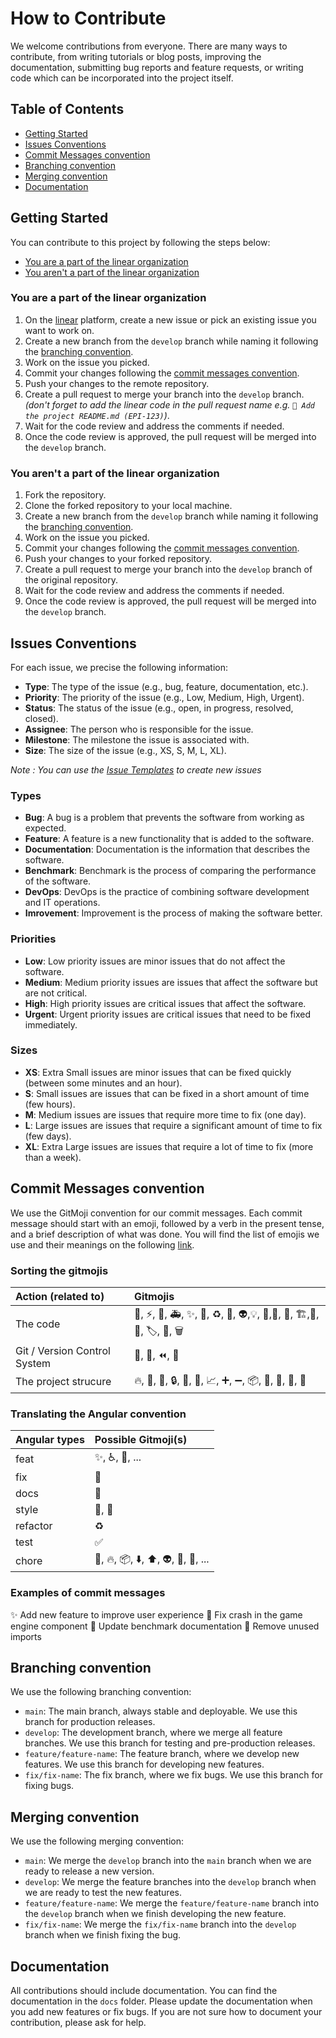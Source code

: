# How to Contribute

We welcome contributions from everyone. There are many ways to contribute, from writing tutorials or blog posts, improving the documentation, submitting bug reports and feature requests, or writing code which can be incorporated into the project itself.

## Table of Contents

- [Getting Started](#getting-started)
- [Issues Conventions](#issues-conventions)
- [Commit Messages convention](#commit-messages-convention)
- [Branching convention](#branching-convention)
- [Merging convention](#merging-convention)
- [Documentation](#documentation)

## Getting Started

You can contribute to this project by following the steps below:

- [You are a part of the linear organization](#you-are-a-part-of-the-linear-organization)
- [You aren't a part of the linear organization](#you-arent-a-part-of-the-linear-organization)

### You are a part of the linear organization

1. On the [linear](https://linear.app/epitech-mirroring/team/EPI/all) platform, create a new issue or pick an existing issue you want to work on.
2. Create a new branch from the `develop` branch while naming it following the [branching convention](#branching-convention).
3. Work on the issue you picked.
4. Commit your changes following the [commit messages convention](#commit-messages-convention).
5. Push your changes to the remote repository.
6. Create a pull request to merge your branch into the `develop` branch.
*(don't forget to add the linear code in the pull request name e.g. `📝 Add the project README.md (EPI-123)`)*.
7. Wait for the code review and address the comments if needed.
8. Once the code review is approved, the pull request will be merged into the `develop` branch.

### You aren't a part of the linear organization

1. Fork the repository.
2. Clone the forked repository to your local machine.
3. Create a new branch from the `develop` branch while naming it following the [branching convention](#branching-convention).
4. Work on the issue you picked.
5. Commit your changes following the [commit messages convention](#commit-messages-convention).
6. Push your changes to your forked repository.
7. Create a pull request to merge your branch into the `develop` branch of the original repository.
8. Wait for the code review and address the comments if needed.
9. Once the code review is approved, the pull request will be merged into the `develop` branch.


## Issues Conventions

For each issue, we precise the following information:

- **Type**: The type of the issue (e.g., bug, feature, documentation, etc.).
- **Priority**: The priority of the issue (e.g., Low, Medium, High, Urgent).
- **Status**: The status of the issue (e.g., open, in progress, resolved, closed).
- **Assignee**: The person who is responsible for the issue.
- **Milestone**: The milestone the issue is associated with.
- **Size**: The size of the issue (e.g., XS, S, M, L, XL).

*Note : You can use the [Issue Templates](.github/ISSUE_TEMPLATE) to create new issues*

### Types

- **Bug**: A bug is a problem that prevents the software from working as expected.
- **Feature**: A feature is a new functionality that is added to the software.
- **Documentation**: Documentation is the information that describes the software.
- **Benchmark**: Benchmark is the process of comparing the performance of the software.
- **DevOps**: DevOps is the practice of combining software development and IT operations.
- **Imrovement**: Improvement is the process of making the software better.

### Priorities

- **Low**: Low priority issues are minor issues that do not affect the software.
- **Medium**: Medium priority issues are issues that affect the software but are not critical.
- **High**: High priority issues are critical issues that affect the software.
- **Urgent**: Urgent priority issues are critical issues that need to be fixed immediately.

### Sizes

- **XS**: Extra Small issues are minor issues that can be fixed quickly (between some minutes and an hour).
- **S**: Small issues are issues that can be fixed in a short amount of time (few hours).
- **M**: Medium issues are issues that require more time to fix (one day).
- **L**: Large issues are issues that require a significant amount of time to fix (few days).
- **XL**: Extra Large issues are issues that require a lot of time to fix (more than a week).

## Commit Messages convention

We use the GitMoji convention for our commit messages. Each commit message should start with an emoji, followed by a verb in the present tense, and a brief description of what was done. You will find the list of emojis we use and their meanings on the following [link](https://gitmoji.dev/).

### Sorting the gitmojis

|Action (related to)            | Gitmojis                                                                  |
|:------------------------------|:--------------------------------------------------------------------------|
|The code                       | 🎨, ⚡, 🐛, 🚑, ✨, 🚨, ♻️, 🔧, 👽,💡, 💬,👥, 🚸, 🏗️,🤡, 📸, 🏷️, 🥅, 🗑️  |
|Git / Version Control System   | 🎉, 🔖, ⏪, 🔀                                                            |
|The project strucure           | 🔥, 📝, 🚀, 🔒, 💚, 👷, 📈, ➕, ➖, 📦, 🚚, 📄, 🍱, 🙈                   |

### Translating the Angular convention

|Angular types 	| Possible Gitmoji(s)                   |
|:--------------|:--------------------------------------|
|feat           | ✨, ♿, 🚸, ...                       |
|fix            | 🐛                                    |
|docs           | 📝                                    |
|style          | 🚨, 🎨                                |
|refactor       | ♻️                                    |
|test           | ✅                                    |
|chore          | 🚚, 🔥, 📦, ⬇️, ⬆️, 👽, 📌, 🔖, ... |

### Examples of commit messages

✨ Add new feature to improve user experience
🐛 Fix crash in the game engine component
📝 Update benchmark documentation
🚨 Remove unused imports


## Branching convention

We use the following branching convention:

- `main`: The main branch, always stable and deployable. We use this branch for production releases.
- `develop`: The development branch, where we merge all feature branches. We use this branch for testing and pre-production releases.
- `feature/feature-name`: The feature branch, where we develop new features. We use this branch for developing new features.
- `fix/fix-name`: The fix branch, where we fix bugs. We use this branch for fixing bugs.

## Merging convention

We use the following merging convention:

- `main`: We merge the `develop` branch into the `main` branch when we are ready to release a new version.
- `develop`: We merge the feature branches into the `develop` branch when we are ready to test the new features.
- `feature/feature-name`: We merge the `feature/feature-name` branch into the `develop` branch when we finish developing the new feature.
- `fix/fix-name`: We merge the `fix/fix-name` branch into the `develop` branch when we finish fixing the bug.

## Documentation

All contributions should include documentation. You can find the documentation in the `docs` folder. Please update the documentation when you add new features or fix bugs. If you are not sure how to document your contribution, please ask for help.
